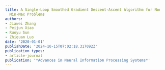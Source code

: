 ```yaml
---
title: A Single-Loop Smoothed Gradient Descent-Ascent Algorithm for Nonconvex-Concave
  Min-Max Problems
authors:
- Jiawei Zhang
- Peijun Xiao
- Ruoyu Sun
- Zhiquan Luo
date: '2020-01-01'
publishDate: '2024-10-15T07:02:18.317092Z'
publication_types:
- article-journal
publication: '*Advances in Neural Information Processing Systems*'
---
```

